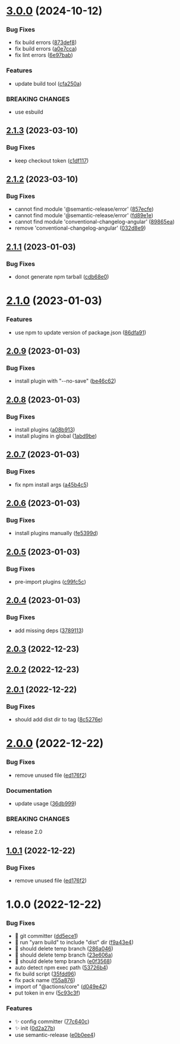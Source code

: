 # [3.0.0](https://github.com/wow-actions/release-github-action/compare/v2.1.3...v3.0.0) (2024-10-12)


### Bug Fixes

* fix build errors ([873def8](https://github.com/wow-actions/release-github-action/commit/873def8ad2bdf1ab7b71c4ecfefecac2b6b63b39))
* fix build errors ([a0e7cca](https://github.com/wow-actions/release-github-action/commit/a0e7cca55f0449ab4fdb4d0ccb8036e836c27862))
* fix lint errors ([6e97bab](https://github.com/wow-actions/release-github-action/commit/6e97babbf0226d1acd3bd75f2abe937dda130109))


### Features

* update build tool ([cfa250a](https://github.com/wow-actions/release-github-action/commit/cfa250a2a71580137c2b8ef77e8e039eeabe9f95))


### BREAKING CHANGES

* use esbuild

## [2.1.3](https://github.com/wow-actions/release-github-action/compare/v2.1.2...v2.1.3) (2023-03-10)


### Bug Fixes

* keep checkout token ([c1df117](https://github.com/wow-actions/release-github-action/commit/c1df1177d77ad979f515bc06b71d7a3056de187e))

## [2.1.2](https://github.com/wow-actions/release-github-action/compare/v2.1.1...v2.1.2) (2023-03-10)


### Bug Fixes

* cannot find module '@semantic-release/error' ([857ecfe](https://github.com/wow-actions/release-github-action/commit/857ecfeb0405a51164b329f0346c0a9cdc197088))
* cannot find module '@semantic-release/error' ([fd89e1e](https://github.com/wow-actions/release-github-action/commit/fd89e1e55b28cce5c906d9bd09006baf4d1c40ae))
* cannot find module 'conventional-changelog-angular' ([89865ea](https://github.com/wow-actions/release-github-action/commit/89865ea70b1f1d4c4fb04ac726c978a728e1e239))
* remove 'conventional-changelog-angular' ([032d8e9](https://github.com/wow-actions/release-github-action/commit/032d8e9a9064e4d07c6a1a92d3421136d158793e))

## [2.1.1](https://github.com/wow-actions/release-github-action/compare/v2.1.0...v2.1.1) (2023-01-03)


### Bug Fixes

* donot generate npm tarball ([cdb68e0](https://github.com/wow-actions/release-github-action/commit/cdb68e0ff9336ff58aeda247677df80ed560a6d5))

# [2.1.0](https://github.com/wow-actions/release-github-action/compare/v2.0.9...v2.1.0) (2023-01-03)


### Features

* use npm to update version of package.json ([86dfa91](https://github.com/wow-actions/release-github-action/commit/86dfa917862c77e839b51c34beaa762fe076977a))

## [2.0.9](https://github.com/wow-actions/release-github-action/compare/v2.0.8...v2.0.9) (2023-01-03)


### Bug Fixes

* install plugin with "--no-save" ([be46c62](https://github.com/wow-actions/release-github-action/commit/be46c629fda16ffdd909ae527705eae2922a4ddb))

## [2.0.8](https://github.com/wow-actions/release-github-action/compare/v2.0.7...v2.0.8) (2023-01-03)


### Bug Fixes

* install plugins ([a08b913](https://github.com/wow-actions/release-github-action/commit/a08b913dc290a15a7b8d2f04955273e8f9c1a8e8))
* install plugins in global ([1abd9be](https://github.com/wow-actions/release-github-action/commit/1abd9bee1b15921171f2c869674ad174f669a9c8))

## [2.0.7](https://github.com/wow-actions/release-github-action/compare/v2.0.6...v2.0.7) (2023-01-03)


### Bug Fixes

* fix npm install args ([a45b4c5](https://github.com/wow-actions/release-github-action/commit/a45b4c5117d9fecb53d7a85dd5cafd2f7aeb0595))

## [2.0.6](https://github.com/wow-actions/release-github-action/compare/v2.0.5...v2.0.6) (2023-01-03)


### Bug Fixes

* install plugins manually ([fe5399d](https://github.com/wow-actions/release-github-action/commit/fe5399d83a50938e9bb274d9091a04509b57060e))

## [2.0.5](https://github.com/wow-actions/release-github-action/compare/v2.0.4...v2.0.5) (2023-01-03)


### Bug Fixes

* pre-import plugins ([c99fc5c](https://github.com/wow-actions/release-github-action/commit/c99fc5cc8104842f15393ba8ee60eadc780d6414))

## [2.0.4](https://github.com/wow-actions/release-github-action/compare/v2.0.3...v2.0.4) (2023-01-03)


### Bug Fixes

* add missing deps ([3789113](https://github.com/wow-actions/release-github-action/commit/3789113c49c445d8f23d0e4e43ef10f16b3d853a))

## [2.0.3](https://github.com/wow-actions/release-github-action/compare/v2.0.2...v2.0.3) (2022-12-23)

## [2.0.2](https://github.com/wow-actions/release-github-action/compare/v2.0.1...v2.0.2) (2022-12-23)

## [2.0.1](https://github.com/wow-actions/release-github-action/compare/v2.0.0...v2.0.1) (2022-12-22)


### Bug Fixes

* should add dist dir to tag ([8c5276e](https://github.com/wow-actions/release-github-action/commit/8c5276ef76d1660edfa9e82b0b2eaba9a38d48c4))

# [2.0.0](https://github.com/wow-actions/release-github-action/compare/v1.0.0...v2.0.0) (2022-12-22)


### Bug Fixes

* remove unused file ([ed176f2](https://github.com/wow-actions/release-github-action/commit/ed176f225219ef5e418308e456a220477ec1fb7a))


### Documentation

* update usage ([36db999](https://github.com/wow-actions/release-github-action/commit/36db9998602a422f14f32d665c218bc503206529))


### BREAKING CHANGES

* release 2.0

## [1.0.1](https://github.com/wow-actions/release-github-action/compare/v1.0.0...v1.0.1) (2022-12-22)


### Bug Fixes

* remove unused file ([ed176f2](https://github.com/wow-actions/release-github-action/commit/ed176f225219ef5e418308e456a220477ec1fb7a))

# 1.0.0 (2022-12-22)


### Bug Fixes

* 🐛 git committer ([dd5ece1](https://github.com/wow-actions/release-github-action/commit/dd5ece17c1083f5a4cad8dcdddc33aa99ff2d38a))
* 🐛 run "yarn build" to include "dist" dir ([f9a43e4](https://github.com/wow-actions/release-github-action/commit/f9a43e4361b2b7c5be1d80ef3ac0087b94c32713))
* 🐛 should delete temp branch ([286a046](https://github.com/wow-actions/release-github-action/commit/286a0468229b75442c04b80ca1d664b8bc3eb2d9))
* 🐛 should delete temp branch ([23e606a](https://github.com/wow-actions/release-github-action/commit/23e606aa103515f5e5b57c3ed8bb77da88c239ab))
* 🐛 should delete temp branch ([e0f3568](https://github.com/wow-actions/release-github-action/commit/e0f35689b65e3fdb7a17d47ef6c26a4c438d65f5))
* auto detect npm exec path ([53726b4](https://github.com/wow-actions/release-github-action/commit/53726b4378f942c5f2c1eaea85679430b54d5364))
* fix build script ([35fdd96](https://github.com/wow-actions/release-github-action/commit/35fdd9601ec21aade206dea0552aa1aa125f6250))
* fix pack name ([f55a876](https://github.com/wow-actions/release-github-action/commit/f55a8760c717406557b155a9b2a16d7455b8ad0b))
* import of "@actions/core" ([d049e42](https://github.com/wow-actions/release-github-action/commit/d049e427b13b0559c3c717d2e0216e990ca5dcbe))
* put token in env ([5c93c3f](https://github.com/wow-actions/release-github-action/commit/5c93c3f0cb99900522b364f7a281143470c56627))


### Features

* ✨ config committer ([77c640c](https://github.com/wow-actions/release-github-action/commit/77c640cc215f55e9360709d55627c4bdfc5c653a))
* ✨ init ([0d2a27b](https://github.com/wow-actions/release-github-action/commit/0d2a27b2907936354c686d942157b9a9546ddf53))
* use semantic-release ([e0b0ee4](https://github.com/wow-actions/release-github-action/commit/e0b0ee49f0399afb6e011db1cbf40de398ed8204))
